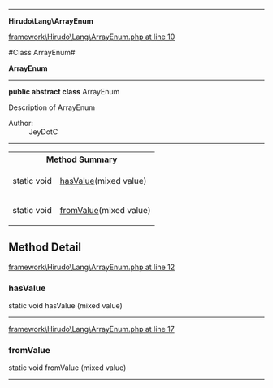 

- - -

**Hirudo\Lang\ArrayEnum**


<a href="https://github.com/JeyDotC/Hirudo/blob/master/framework/Hirudo/Lang/ArrayEnum.php#L10" target='_blank'>framework\Hirudo\Lang\ArrayEnum.php at line 10</a>

#Class ArrayEnum#

**ArrayEnum**




- - -

<p><strong>public abstract  class</strong> <span>ArrayEnum</span></p>

<div class="comment" id="overview_description"><p>Description of ArrayEnum</p></div>

<dl>
<dt>Author:</dt>
<dd>JeyDotC</dd>
</dl>


<hr />

<table id="summary_method">
<tr><th colspan="2">Method Summary</th></tr>
<tr>
<td><span class='k'>static </span> <span class='nx'>void</span></td>
<td class="description"><p class="name"><a href="#hasvalue">hasValue</a>(mixed value)</p></td>
</tr>
<tr>
<td><span class='k'>static </span> <span class='nx'>void</span></td>
<td class="description"><p class="name"><a href="#fromvalue">fromValue</a>(mixed value)</p></td>
</tr>
</table>

<h2 id="detail_method">Method Detail</h2>

<a href="https://github.com/JeyDotC/Hirudo/blob/master/framework/Hirudo/Lang/ArrayEnum.php#L12" target='_blank'>framework\Hirudo\Lang\ArrayEnum.php at line 12</a>

<h3 id="hasValue()">hasValue</h3>
<span class='k'>static </span> <span class='nx'>void</span> <span class='nf'>hasValue</span> (mixed value)

<div class="details">

</div>

- - -


<a href="https://github.com/JeyDotC/Hirudo/blob/master/framework/Hirudo/Lang/ArrayEnum.php#L17" target='_blank'>framework\Hirudo\Lang\ArrayEnum.php at line 17</a>

<h3 id="fromValue()">fromValue</h3>
<span class='k'>static </span> <span class='nx'>void</span> <span class='nf'>fromValue</span> (mixed value)

<div class="details">

</div>

- - -

